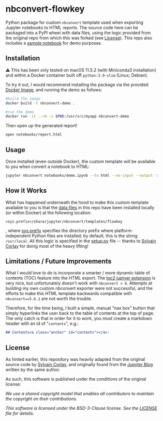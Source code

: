 # nbconvert-flowkey

Python package for custom `nbconvert` template used when exporting Jupyter notebooks to HTML reports. The source code here can be packaged into a PyPI wheel with data files, using the logic provided from the original repo from which this was forked (see [License](##license)).
This repo also includes a [sample notebook](notebooks/demo.ipynb) for demo purposes.

## Installation

:warning: This has been only tested on macOS 11.5.2 (with Miniconda3 installation) and within a Docker container built off `python:3.9-slim` (Linux; Debian). 

To try it out, I would recommend installing the package via the provided [Docker Image](Dockerfile), and running the demo as follows:

```bash
#build the image
docker build -t nbconvert-demo .

#run the demo
docker run -it --rm -v $PWD:/usr/src/myapp nbconvert-demo
```

Then open up the generated report!

```bash
open notebooks/report.html
```

## Usage

Once installed (even outside Docker), the custom template will be available to you when convert a notebook to HTML:

```bash
jupyter nbconvert notebooks/demo.ipynb --to html --no-input --output 'report.html' --template flowkey
```

## How it Works

What has happened underneath the hood to make this custom template available to you is that the [data files](share/jupyter/nbconvert/templates/flowkey) in this repo
have been installed locally (or within Docker) at the following location:

```
<sys.prefix>/share/jupyter/nbconvert/templates/flowkey
```

, where [sys.prefix](https://docs.python.org/3/library/sys.html#sys.prefix) specifies the directory prefix where platform-independent
Python files are installed; by default, this is the string `/usr/local`. All this logic is specified in the [setup.py](setup.py) file -- 
thanks to [Sylvain Corlay](https://github.com/SylvainCorlay/nbconvert-acme) for doing most of the heavy lifting!

## Limitations / Future Improvements

What I would love to do is incorporate a smarter / more dynamic table of contents (TOC) feature into the 
HTML export. The [toc2 juptyer extension](https://jupyter-contrib-nbextensions.readthedocs.io/en/latest/nbextensions/toc2/README.html)
is very nice, but unfortunately doesn't work with `nbconvert > 6`. Attempts at building my own custom nbconvert
exporter were not successful, and the efforts to make this HTML template backwards compatible with `nbconvert==5.6.1` are not worth the trouble.

Therefore, for the time being, I built a simple, manual "nax box" button that simply hyperlinks the user back to the 
table of contents at the top of page. The only catch is that in order for it to work, you must create a markdown
header with an id of "`contents`", e.g.:

```markdown
## Contents<a class="anchor" id="contents"></a>:
```


## License

As hinted earlier, this repository was heavily adapted from the original source code by [Sylvain Corlay](https://github.com/SylvainCorlay),
and originally found from the [Jupyter Blog](https://blog.jupyter.org/the-templating-system-of-nbconvert-6-47ea781eacd2)
written by the same author.

As such, this software is published under the conditions of the original license:

*We use a shared copyright model that enables all contributors to maintain the
copyright on their contributions.*

*This software is licensed under the BSD-3-Clause license. See the
[LICENSE](LICENSE) file for details.*
